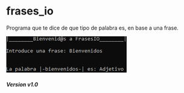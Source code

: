 # frases_io
Programa que te dice de que tipo de palabra es, en base a una frase.

![Foto Ejemplo](ejm.PNG)
##### Version v1.0

